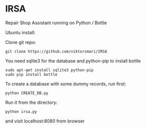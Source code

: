 IRSA
=====

Repair Shop Assistant running on Python / Bottle


Ubuntu install:

Clone git repo:

    git clone https://github.com/viktorsmari/IRSA
 
You need sqlite3 for the database and python-pip to install bottle

    sudo apt-get install sqlite3 python-pip
    sudo pip install bottle
 
To create a database with some dummy records, run first:
	
	python CREATE_DB.py


Run it from the directory:

    python irsa.py

and visit localhost:8080 from browser
   